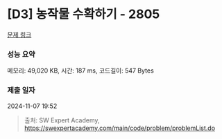 # [D3] 농작물 수확하기 - 2805 

[문제 링크](https://swexpertacademy.com/main/code/problem/problemDetail.do?contestProbId=AV7GLXqKAWYDFAXB) 

### 성능 요약

메모리: 49,020 KB, 시간: 187 ms, 코드길이: 547 Bytes

### 제출 일자

2024-11-07 19:52



> 출처: SW Expert Academy, https://swexpertacademy.com/main/code/problem/problemList.do